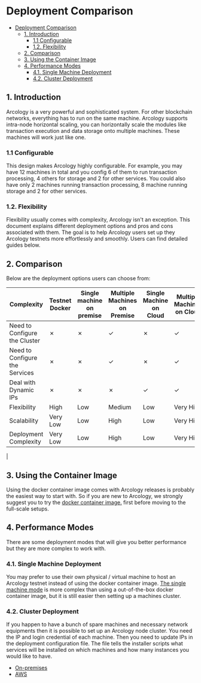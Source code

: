 # Deployment Comparison

- [Deployment Comparison](#deployment-comparison)
  - [1. Introduction](#1-introduction)
    - [1.1 Configurable](#11-configurable)
    - [1.2. Flexibility](#12-flexibility)
  - [2. Comparison](#2-comparison)
  - [3. Using the Container Image](#3-using-the-container-image)
  - [4. Performance Modes](#4-performance-modes)
    - [4.1. Single Machine Deployment](#41-single-machine-deployment)
    - [4.2. Cluster Deployment](#42-cluster-deployment)

## 1. Introduction

Arcology is a very powerful and sophisticated system. For other blockchain networks, everything has to run on the same machine. Arcology supports intra-node horizontal scaling, you can horizontally scale the modules like transaction execution and data storage onto multiple machines. These machines will work just like one.

### 1.1 Configurable

This design makes Arcology highly configurable. For example, you may have 12 machines in total and you config 6 of them to run transaction processing, 4 others for storage and 2 for other services. You could also have only 2 machines running transaction processing, 8 machine running storage and 2 for other services.

### 1.2. Flexibility

Flexibility usually comes with complexity, Arcology isn't an exception. This document explains different deployment options and pros and cons associated with them. The goal is to help Arcology users set up they Arcology testnets more effortlessly and smoothly. Users can find detailed guides below.

## 2. Comparison

Below are the deployment options users can choose from:

| Complexity   | Testnet Docker|Single machine on premise| Multiple Machines on Premise| Single Machine on Cloud|Multiple Machines on Cloud|
|---|---|---|---|---|---|
| Need to Configure the Cluster            |&cross; |&cross; |&check;| &cross;  |&check;  |
| Need to Configure the Services           |&cross; |&cross; |&check;| &cross;  |&check;  |
| Deal with Dynamic IPs                    |&cross; |&cross; |&cross;| &check;  |&check;  |
| Flexibility                              |High |Low     |Medium | Low      |Very High|
| Scalability                              |Very Low|Low     |High   | Low      |Very High|
| Deployment Complexity                  |Very Low|Low     |High   | Low      |Very High|
|

## 3. Using the Container Image

Using the docker container image comes with Arcology releases is probably the easiest way to start with. So if you are new to Arcology, we strongly suggest you to try the [docker container image.](./aio-docker.md) first before moving to the full-scale setups.

## 4. Performance Modes

There are some deployment modes that will give you better performance but they are more complex to work with.

### 4.1. Single Machine Deployment

You may prefer to use their own physical / virtual machine to host an Arcology testnet instead of using the docker container image. [The single machine mode](./single-machine.md) is more complex than using a out-of-the-box docker container image, but it is still easier then setting up a machines cluster.

### 4.2. Cluster Deployment

If you happen to have a bunch of spare machines and necessary network equipments then it is possible to set up an Arcology node cluster. You need the IP and login credential of each machine. Then you need to update IPs in the deployment configuration file. The file tells the installer scripts what services will be installed on which machines and how many instances you would like to have.

* [On-premises](https://github.com/arcology-network/deployment)
* [AWS](https://github.com/arcology-network/aws-ansible)




